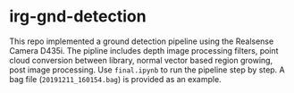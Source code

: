 # irg-gnd-detection
This repo implemented a ground detection pipeline using the Realsense Camera D435i. The pipline includes depth image processing filters, point cloud conversion between library, normal vector based region growing, post image processing. Use `final.ipynb` to run the pipeline step by step. A bag file (`20191211_160154.bag`) is provided as an example.
